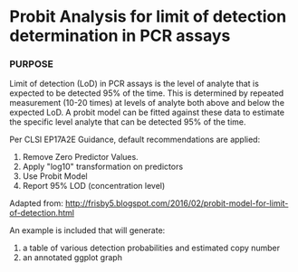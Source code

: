 # Probit Analysis for limit of detection determination in PCR assays

### PURPOSE

Limit of detection (LoD) in PCR assays is the level of analyte that is expected to be detected 95% of the time. This is determined by repeated measurement (10-20 times) at levels of analyte both above and below the expected LoD. A probit model can be fitted against these data to estimate the specific level analyte that can be detected 95% of the time.

Per CLSI EP17A2E Guidance, default recommendations are applied:

1.  Remove Zero Predictor Values.
2.  Apply "log10" transformation on predictors
3.  Use Probit Model
4.  Report 95% LOD (concentration level)

Adapted from: <http://frisby5.blogspot.com/2016/02/probit-model-for-limit-of-detection.html>

An example is included that will generate:

1.  a table of various detection probabilities and estimated copy number
2.  an annotated ggplot graph
